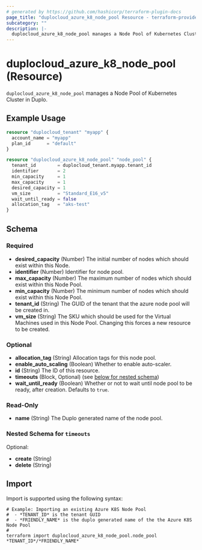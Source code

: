```yaml
---
# generated by https://github.com/hashicorp/terraform-plugin-docs
page_title: "duplocloud_azure_k8_node_pool Resource - terraform-provider-duplocloud"
subcategory: ""
description: |-
  duplocloud_azure_k8_node_pool manages a Node Pool of Kubernetes Cluster in Duplo.
---
```


# duplocloud_azure_k8_node_pool (Resource)

`duplocloud_azure_k8_node_pool` manages a Node Pool of Kubernetes Cluster in Duplo.

## Example Usage

```terraform
resource "duplocloud_tenant" "myapp" {
  account_name = "myapp"
  plan_id      = "default"
}

resource "duplocloud_azure_k8_node_pool" "node_pool" {
  tenant_id        = duplocloud_tenant.myapp.tenant_id
  identifier       = 2
  min_capacity     = 1
  max_capacity     = 1
  desired_capacity = 1
  vm_size          = "Standard_E16_v5"
  wait_until_ready = false
  allocation_tag   = "aks-test"
}
```

<!-- schema generated by tfplugindocs -->
## Schema

### Required

- **desired_capacity** (Number) The initial number of nodes which should exist within this Node.
- **identifier** (Number) Identifier for node pool.
- **max_capacity** (Number) The maximum number of nodes which should exist within this Node Pool.
- **min_capacity** (Number) The minimum number of nodes which should exist within this Node Pool.
- **tenant_id** (String) The GUID of the tenant that the azure node pool will be created in.
- **vm_size** (String) The SKU which should be used for the Virtual Machines used in this Node Pool. Changing this forces a new resource to be created.

### Optional

- **allocation_tag** (String) Allocation tags for this node pool.
- **enable_auto_scaling** (Boolean) Whether to enable auto-scaler.
- **id** (String) The ID of this resource.
- **timeouts** (Block, Optional) (see [below for nested schema](#nestedblock--timeouts))
- **wait_until_ready** (Boolean) Whether or not to wait until node pool to be ready, after creation. Defaults to `true`.

### Read-Only

- **name** (String) The Duplo generated name of the node pool.

<a id="nestedblock--timeouts"></a>
### Nested Schema for `timeouts`

Optional:

- **create** (String)
- **delete** (String)

## Import

Import is supported using the following syntax:

```shell
# Example: Importing an existing Azure K8S Node Pool
#  - *TENANT_ID* is the tenant GUID
#  - *FRIENDLY_NAME* is the duplo generated name of the the Azure K8S Node Pool
#
terraform import duplocloud_azure_k8_node_pool.node_pool *TENANT_ID*/*FRIENDLY_NAME*
```
